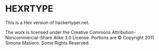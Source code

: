 # HEXRTYPE
This is a Hex version of hackertyper.net.

The work is licensed under the Creative Commons Attribution-Noncommercial-Share Alike 3.0 License. Portions are &copy; Copyright 2011 Simone Masiero. Some Rights Reserved.
